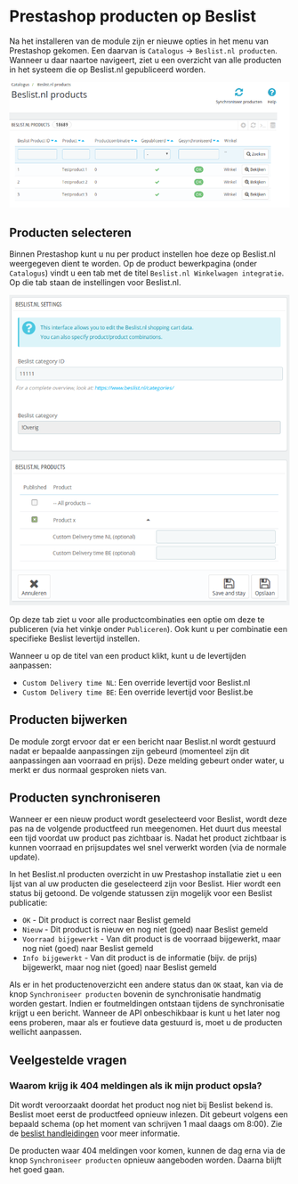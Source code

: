 # Prestashop producten op Beslist

Na het installeren van de module zijn er nieuwe opties in het menu van Prestashop gekomen. Een daarvan is `Catalogus` -> `Beslist.nl producten`. Wanneer u daar naartoe navigeert, ziet u een overzicht van alle producten in het systeem die op Beslist.nl gepubliceerd worden.

![Beslist.nl producten](../../img/overview_products.png)

## Producten selecteren
Binnen Prestashop kunt u nu per product instellen hoe deze op Beslist.nl weergegeven dient te worden. Op de product bewerkpagina (onder `Catalogus`) vindt u een tab met de titel `Beslist.nl Winkelwagen integratie`. Op die tab staan de instellingen voor Beslist.nl.

![Beslist.nl producttab](../../img/overview_producttab.png)

Op deze tab ziet u voor alle productcombinaties een optie om deze te publiceren (via het vinkje onder `Publiceren`). Ook kunt u per combinatie een specifieke Beslist levertijd instellen.

Wanneer u op de titel van een product klikt, kunt u de levertijden aanpassen:

 * `Custom Delivery time NL`: Een override levertijd voor Beslist.nl
 * `Custom Delivery time BE`: Een override levertijd voor Beslist.be

## Producten bijwerken
De module zorgt ervoor dat er een bericht naar Beslist.nl wordt gestuurd nadat er bepaalde aanpassingen zijn gebeurd (momenteel zijn dit aanpassingen aan voorraad en prijs). Deze melding gebeurt onder water, u merkt er dus normaal gesproken niets van.

## Producten synchroniseren
Wanneer er een nieuw product wordt geselecteerd voor Beslist, wordt deze pas na de volgende productfeed run meegenomen. Het duurt dus meestal een tijd voordat uw product pas zichtbaar is. Nadat het product zichtbaar is kunnen voorraad en prijsupdates wel snel verwerkt worden (via de normale update).

In het Beslist.nl producten overzicht in uw Prestashop installatie ziet u een lijst van al uw producten die geselecteerd zijn voor Beslist. Hier wordt een status bij getoond. De volgende statussen zijn mogelijk voor een Beslist publicatie:

* `OK` - Dit product is correct naar Beslist gemeld
* `Nieuw` - Dit product is nieuw en nog niet (goed) naar Beslist gemeld
* `Voorraad bijgewerkt` - Van dit product is de voorraad bijgewerkt, maar nog niet (goed) naar Beslist gemeld
* `Info bijgewerkt` - Van dit product is de informatie (bijv. de prijs) bijgewerkt, maar nog niet (goed) naar Beslist gemeld

Als er in het productenoverzicht een andere status dan `OK` staat, kan via de knop `Synchroniseer producten` bovenin de synchronisatie handmatig worden gestart. Indien er foutmeldingen ontstaan tijdens de synchronisatie krijgt u een bericht. Wanneer de API onbeschikbaar is kunt u het later nog eens proberen, maar als er foutieve data gestuurd is, moet u de producten wellicht aanpassen.

## Veelgestelde vragen

### Waarom krijg ik 404 meldingen als ik mijn product opsla?

Dit wordt veroorzaakt doordat het product nog niet bij Beslist bekend is. Beslist moet eerst de productfeed opnieuw inlezen. Dit gebeurt volgens een bepaald schema (op het moment van schrijven 1 maal daags om 8:00). Zie de [beslist handleidingen](https://cl.beslist.nl/pdf/Productfeed-handleiding%20voor%20Pro%20Shops%20NL.pdf) voor meer informatie.

De producten waar 404 meldingen voor komen, kunnen de dag erna via de knop `Synchroniseer producten` opnieuw aangeboden worden. Daarna blijft het goed gaan.
